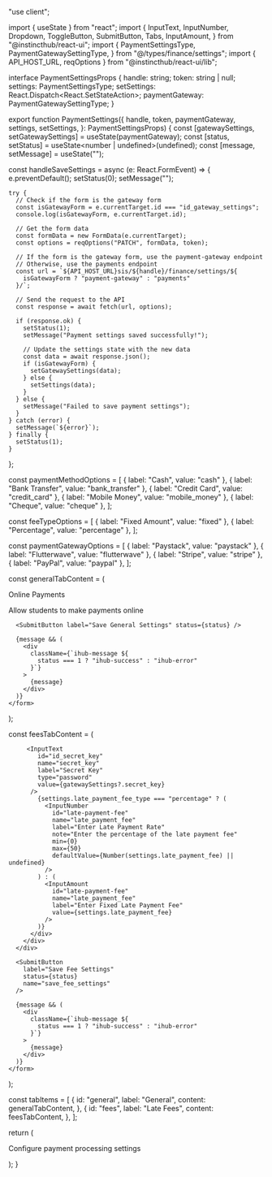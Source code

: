 "use client";

import { useState } from "react";
import {
InputText,
InputNumber,
Dropdown,
ToggleButton,
SubmitButton,
Tabs,
InputAmount,
} from "@instincthub/react-ui";
import {
PaymentSettingsType,
PaymentGatewaySettingType,
} from "@/types/finance/settings";
import { API_HOST_URL, reqOptions } from "@instincthub/react-ui/lib";

interface PaymentSettingsProps {
handle: string;
token: string | null;
settings: PaymentSettingsType;
setSettings: React.Dispatch<React.SetStateAction<PaymentSettingsType>>;
paymentGateway: PaymentGatewaySettingType;
}

export function PaymentSettings({
handle,
token,
paymentGateway,
settings,
setSettings,
}: PaymentSettingsProps) {
const [gatewaySettings, setGatewaySettings] =
useState<PaymentGatewaySettingType>(paymentGateway);
const [status, setStatus] = useState<number | undefined>(undefined);
const [message, setMessage] = useState<string>("");

const handleSaveSettings = async (e: React.FormEvent<HTMLFormElement>) => {
e.preventDefault();
setStatus(0);
setMessage("");

    try {
      // Check if the form is the gateway form
      const isGatewayForm = e.currentTarget.id === "id_gateway_settings";
      console.log(isGatewayForm, e.currentTarget.id);

      // Get the form data
      const formData = new FormData(e.currentTarget);
      const options = reqOptions("PATCH", formData, token);

      // If the form is the gateway form, use the payment-gateway endpoint
      // Otherwise, use the payments endpoint
      const url = `${API_HOST_URL}sis/${handle}/finance/settings/${
        isGatewayForm ? "payment-gateway" : "payments"
      }/`;

      // Send the request to the API
      const response = await fetch(url, options);

      if (response.ok) {
        setStatus(1);
        setMessage("Payment settings saved successfully!");

        // Update the settings state with the new data
        const data = await response.json();
        if (isGatewayForm) {
          setGatewaySettings(data);
        } else {
          setSettings(data);
        }
      } else {
        setMessage("Failed to save payment settings");
      }
    } catch (error) {
      setMessage(`${error}`);
    } finally {
      setStatus(1);
    }

};

const paymentMethodOptions = [
{ label: "Cash", value: "cash" },
{ label: "Bank Transfer", value: "bank_transfer" },
{ label: "Credit Card", value: "credit_card" },
{ label: "Mobile Money", value: "mobile_money" },
{ label: "Cheque", value: "cheque" },
];

const feeTypeOptions = [
{ label: "Fixed Amount", value: "fixed" },
{ label: "Percentage", value: "percentage" },
];

const paymentGatewayOptions = [
{ label: "Paystack", value: "paystack" },
{ label: "Flutterwave", value: "flutterwave" },
{ label: "Stripe", value: "stripe" },
{ label: "PayPal", value: "paypal" },
];

const generalTabContent = (
<form
      className="ihub-space-y-6"
      onSubmit={handleSaveSettings}
      id="id_general_settings"
    >
<div className="ihub-space-y-4">
<Dropdown
          id="id_default_payment_method"
          name="default_payment_method"
          label="Default Payment Method"
          selectedValue={settings.default_payment_method}
          options={paymentMethodOptions}
          className="ihub-mb-3"
        />
<div className="ihub-flex ihub-items-center ihub-justify-between ihub-mb-3">
<div className="ihub-space-y-0.5">
<label htmlFor="online-payments" className="ihub-label">
Online Payments
</label>
<p className="ihub-text-sm ihub-text-muted">
Allow students to make payments online
</p>
</div>
<ToggleButton
            id="id_enable_online_payments"
            name="enable_online_payments"
            label="Enable"
            labelPosition="left"
            initialState={settings.enable_online_payments}
          />
</div>
</div>

      <SubmitButton label="Save General Settings" status={status} />

      {message && (
        <div
          className={`ihub-message ${
            status === 1 ? "ihub-success" : "ihub-error"
          }`}
        >
          {message}
        </div>
      )}
    </form>

);

const feesTabContent = (
<form
      className="ihub-space-y-6"
      onSubmit={handleSaveSettings}
      id="id_late_payment_fee_settings"
    >
<div className="ihub-space-y-4">
<div className="ihub-grid ihub-gap-4 ihub-md-grid-cols-2">
<div className="ihub-space-y-2">
<Dropdown
              id="id_late_payment_fee_type"
              name="late_payment_fee_type"
              label="Fee Type"
              selectedValue={settings.late_payment_fee_type}
              options={feeTypeOptions}
            />
</div>
<div className="ihub-space-y-2 ihub-mb-4">

         <InputText
            id="id_secret_key"
            name="secret_key"
            label="Secret Key"
            type="password"
            value={gatewaySettings?.secret_key}
          />
            {settings.late_payment_fee_type === "percentage" ? (
              <InputNumber
                id="late-payment-fee"
                name="late_payment_fee"
                label="Enter Late Payment Rate"
                note="Enter the percentage of the late payment fee"
                min={0}
                max={50}
                defaultValue={Number(settings.late_payment_fee) || undefined}
              />
            ) : (
              <InputAmount
                id="late-payment-fee"
                name="late_payment_fee"
                label="Enter Fixed Late Payment Fee"
                value={settings.late_payment_fee}
              />
            )}
          </div>
        </div>
      </div>

      <SubmitButton
        label="Save Fee Settings"
        status={status}
        name="save_fee_settings"
      />

      {message && (
        <div
          className={`ihub-message ${
            status === 1 ? "ihub-success" : "ihub-error"
          }`}
        >
          {message}
        </div>
      )}
    </form>

);

const tabItems = [
{
id: "general",
label: "General",
content: generalTabContent,
},
{
id: "fees",
label: "Late Fees",
content: feesTabContent,
},
];

return (
<div className="ihub-card">
<div>
<p className="ihub-text-muted">Configure payment processing settings</p>
</div>
<div className="ihub-card-content">
<Tabs items={tabItems} defaultActiveTab="general" variant="pills" />
</div>
</div>
);
}
